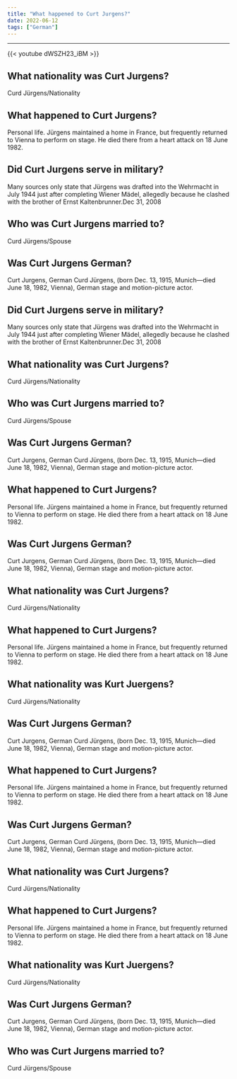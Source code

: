 ```yaml
---
title: "What happened to Curt Jurgens?"
date: 2022-06-12
tags: ["German"]
---
```


---
{{< youtube dWSZH23_iBM >}}
## What nationality was Curt Jurgens?
Curd Jürgens/Nationality

## What happened to Curt Jurgens?
Personal life. Jürgens maintained a home in France, but frequently returned to Vienna to perform on stage. He died there from a heart attack on 18 June 1982.

## Did Curt Jurgens serve in military?
Many sources only state that Jürgens was drafted into the Wehrmacht in July 1944 just after completing Wiener Mädel, allegedly because he clashed with the brother of Ernst Kaltenbrunner.Dec 31, 2008

## Who was Curt Jurgens married to?
Curd Jürgens/Spouse

## Was Curt Jurgens German?
Curt Jurgens, German Curd Jürgens, (born Dec. 13, 1915, Munich—died June 18, 1982, Vienna), German stage and motion-picture actor.

## Did Curt Jurgens serve in military?
Many sources only state that Jürgens was drafted into the Wehrmacht in July 1944 just after completing Wiener Mädel, allegedly because he clashed with the brother of Ernst Kaltenbrunner.Dec 31, 2008

## What nationality was Curt Jurgens?
Curd Jürgens/Nationality

## Who was Curt Jurgens married to?
Curd Jürgens/Spouse

## Was Curt Jurgens German?
Curt Jurgens, German Curd Jürgens, (born Dec. 13, 1915, Munich—died June 18, 1982, Vienna), German stage and motion-picture actor.

## What happened to Curt Jurgens?
Personal life. Jürgens maintained a home in France, but frequently returned to Vienna to perform on stage. He died there from a heart attack on 18 June 1982.

## Was Curt Jurgens German?
Curt Jurgens, German Curd Jürgens, (born Dec. 13, 1915, Munich—died June 18, 1982, Vienna), German stage and motion-picture actor.

## What nationality was Curt Jurgens?
Curd Jürgens/Nationality

## What happened to Curt Jurgens?
Personal life. Jürgens maintained a home in France, but frequently returned to Vienna to perform on stage. He died there from a heart attack on 18 June 1982.

## What nationality was Kurt Juergens?
Curd Jürgens/Nationality

## Was Curt Jurgens German?
Curt Jurgens, German Curd Jürgens, (born Dec. 13, 1915, Munich—died June 18, 1982, Vienna), German stage and motion-picture actor.

## What happened to Curt Jurgens?
Personal life. Jürgens maintained a home in France, but frequently returned to Vienna to perform on stage. He died there from a heart attack on 18 June 1982.

## Was Curt Jurgens German?
Curt Jurgens, German Curd Jürgens, (born Dec. 13, 1915, Munich—died June 18, 1982, Vienna), German stage and motion-picture actor.

## What nationality was Curt Jurgens?
Curd Jürgens/Nationality

## What happened to Curt Jurgens?
Personal life. Jürgens maintained a home in France, but frequently returned to Vienna to perform on stage. He died there from a heart attack on 18 June 1982.

## What nationality was Kurt Juergens?
Curd Jürgens/Nationality

## Was Curt Jurgens German?
Curt Jurgens, German Curd Jürgens, (born Dec. 13, 1915, Munich—died June 18, 1982, Vienna), German stage and motion-picture actor.

## Who was Curt Jurgens married to?
Curd Jürgens/Spouse

